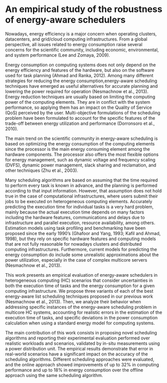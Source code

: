 # An empirical study of the robustness of energy-aware schedulers

Nowadays, energy efficiency is a major concern when operating clusters, datacenters, and grid/cloud computing infrastructures. From a global perspective, all issues related to energy consumption raise several concerns for the scientific community, including economic, environmental, and system performance (Lee and Zomaya, 2009). 

Energy consumption on computing systems does not only depend on the energy efficiency and features of the hardware, but also on the software used for task planning (Ahmad and Ranka, 2012). Among many different strategies for reducing the energy consumption,energy-aware scheduling techniques have emerged as useful alternatives for accurate planning and lowering the power required for operation (Nesmachnow et al., 2013). Energy reduction techniques are usually based on limiting the computing power of the computing elements. They are in conflict with the system performance, so applying them has an impact on the Quality of Service (QoS) perceived by the user. Multi-objective formulations of the scheduling problem have been formulated to account for the specific features of the trade-off between energy utilization
and performance (Dorronsoro et al., 2010). 

The main trend on the scientific community in energy-aware scheduling is based on optimizing the energy consumption of the computing elements since the processor is the main energy consuming element among the hardware components. The processor also offers the most flexible options for energy management, such as dynamic voltage and frequency scaling (DVFS), dynamic power management, slack sharing and reclamation, and other techniques (Zhu et al., 2003).

Many scheduling algorithms are based on assuming that the time required to perform every task is known in advance, and the planning is performed according to that input information. However, that assumption does not hold true in the case of computational infrastructures, where users submit their jobs to be executed on heterogeneous computing elements. Accurately predicting the execution time for individual tasks is a very hard problem, mainly because the actual execution time depends on many factors including the hardware features, communications and delays due to infrastructure and parallel execution, resource availability, among others. Estimation models using task profiling and benchmarking have been proposed since the early 1990’s (Ghafoor and Yang, 1993; Kafil and Ahmad, 1998), but they rely on specific hardware features and computing models that are not fully reasonable for nowadays clusters and distributed computing infrastructures. Furthermore, current models for predicting the energy consumption do include some unrealistic approximations about the power utilization, especially in the case of complex multicore servers (Nesmachnow et al., 2013).

This work presents an empirical evaluation of energy-aware schedulers in heterogeneous computing (HC) scenarios that consider uncertainties in both the execution time of tasks and the energy consumption for a given computing infrastructure. We propose three variants of each of the best energy-aware list scheduling techniques proposed in our previous work (Nesmachnow et al., 2013). Then, we analyze their behavior when addressing specific instances of the energy-aware scheduling problem in multicore HC systems, accounting for realistic errors in the estimation of the execution time of tasks, and specific deviations in the power consumption calculation when using a standard energy model for computing systems.

The main contribution of this work consists in proposing novel scheduling algorithms and reporting their experimental evaluation performed over realistic workloads and scenarios, validated by in-situ measurements using a power distribution unit. The empirical results demonstrate that error in real-world scenarios have a significant impact on the accuracy of the scheduling algorithms. Different scheduling approaches were evaluated, and the online approach showed improvements of up to 32% in computing performance and up to 18% in energy consumption over the offline approach using the same scheduling algorithm.

